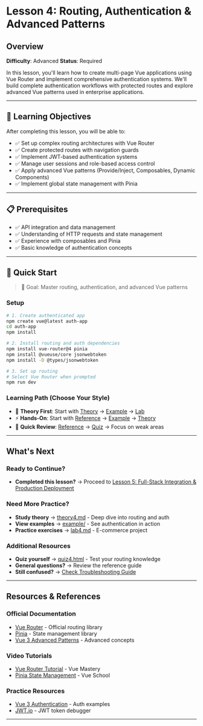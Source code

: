 # Lesson 4: Routing, Authentication & Advanced Patterns

## Overview

**Difficulty**: Advanced
**Status**: Required

In this lesson, you'll learn how to create multi-page Vue applications using Vue Router and implement comprehensive authentication systems. We'll build complete authentication workflows with protected routes and explore advanced Vue patterns used in enterprise applications.

---

## 🎯 Learning Objectives

After completing this lesson, you will be able to:

- ✅ Set up complex routing architectures with Vue Router
- ✅ Create protected routes with navigation guards
- ✅ Implement JWT-based authentication systems
- ✅ Manage user sessions and role-based access control
- ✅ Apply advanced Vue patterns (Provide/Inject, Composables, Dynamic Components)
- ✅ Implement global state management with Pinia

---

## 📋 Prerequisites

- ✅ API integration and data management
- ✅ Understanding of HTTP requests and state management
- ✅ Experience with composables and Pinia
- ✅ Basic knowledge of authentication concepts

---

## 🚀 Quick Start

> 🎯 Goal: Master routing, authentication, and advanced Vue patterns

### Setup
```bash
# 1. Create authenticated app
npm create vue@latest auth-app
cd auth-app
npm install

# 2. Install routing and auth dependencies
npm install vue-router@4 pinia
npm install @vueuse/core jsonwebtoken
npm install -D @types/jsonwebtoken

# 3. Set up routing
# Select Vue Router when prompted
npm run dev
```

### Learning Path (Choose Your Style)
- 📖 **Theory First**: Start with [Theory](./theory/theory4.md) → [Example](./example/) → [Lab](./lab/lab4.md)
- ⚡ **Hands-On**: Start with [Reference](./reference/reference4.md) → [Example](./example/) → [Theory](./theory/theory4.md)
- 🎯 **Quick Review**: [Reference](./reference/reference4.md) → [Quiz](./quiz/quiz4.html) → Focus on weak areas

---

## What's Next

### Ready to Continue?
- **Completed this lesson?** → Proceed to [Lesson 5: Full-Stack Integration & Production Deployment](../lesson5-fullstack/)

### Need More Practice?
- **Study theory** → [theory4.md](./theory/theory4.md) - Deep dive into routing and auth
- **View examples** → [example/](./example/) - See authentication in action
- **Practice exercises** → [lab4.md](./lab/lab4.md) - E-commerce project

### Additional Resources
- **Quiz yourself** → [quiz4.html](./quiz/quiz4.html) - Test your routing knowledge
- **General questions?** → Review the reference guide
- **Still confused?** → [Check Troubleshooting Guide](../../extras/troubleshooting-guide.md)

---

## Resources & References

### Official Documentation
- [Vue Router](https://router.vuejs.org/) - Official routing library
- [Pinia](https://pinia.vuejs.org/) - State management library
- [Vue 3 Advanced Patterns](https://vuejs.org/guide/extras/composition-api-faq.html) - Advanced concepts

### Video Tutorials
- [Vue Router Tutorial](https://www.youtube.com/watch?v=2KBHvaAWJOA) - Vue Mastery
- [Pinia State Management](https://www.youtube.com/watch?v=JbIzmGQXjO4) - Vue School

### Practice Resources
- [Vue 3 Authentication](https://github.com/vuejs/vue-next/tree/master/packages/vue/examples) - Auth examples
- [JWT.io](https://jwt.io/) - JWT token debugger

---